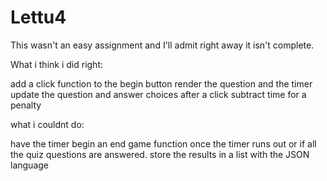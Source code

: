 # Lettu4
This wasn't an easy assignment and I'll admit right away it isn't complete. 

What i think i did right: 

add a click function to the begin button
render the question and the timer
update the question and answer choices after a click
subtract time for a penalty

what i couldnt do:

have the timer begin an end game function once the timer runs out or if all the quiz questions are answered.
store the results in a list with the JSON language
